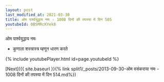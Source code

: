 ```yaml
---
layout: post
last_modified_at: 2021-03-30
title: ओम पार्श्वयुद्धाय नमः - 1008 दिनों की तपस्या में दिन 505
youtubeId: 0BSMRcKYek8
---
```

 
 
 ओम पार्श्वयुद्धाय नमः  
 
 -  कुणाला शस्त्रास्त्र म्हणून धारण करते 
 
  
 
  
 
 
 
 
 
 


{% include youtubePlayer.html id=page.youtubeId %}
 
[Next]({{ site.baseurl }}{% link  split1/_posts/2013-09-30-ओम वसंकराया नमः - 1008 दिनों की तपस्या में दिन 514.md%})
 

